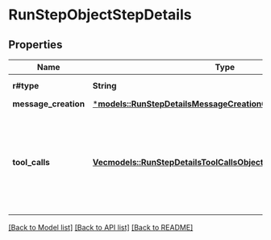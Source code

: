 # RunStepObjectStepDetails

## Properties
Name | Type | Description | Notes
------------ | ------------- | ------------- | -------------
**r#type** | **String** | Always `message_creation`. | 
**message_creation** | [***models::RunStepDetailsMessageCreationObjectMessageCreation**](RunStepDetailsMessageCreationObject_message_creation.md) |  | 
**tool_calls** | [**Vec<models::RunStepDetailsToolCallsObjectToolCallsInner>**](RunStepDetailsToolCallsObject_tool_calls_inner.md) | An array of tool calls the run step was involved in. These can be associated with one of three types of tools: `code_interpreter`, `retrieval`, or `function`.  | 

[[Back to Model list]](../README.md#documentation-for-models) [[Back to API list]](../README.md#documentation-for-api-endpoints) [[Back to README]](../README.md)


